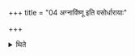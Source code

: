 +++
title = "04 अग्नाविंष्णू इति वसोर्धारायाः"

+++

<details><summary>थिते</summary>

अग्नाविंष्णू इति वसोर्धारायाः । अपरं चतुर्गृहीतम् ४
</details>
